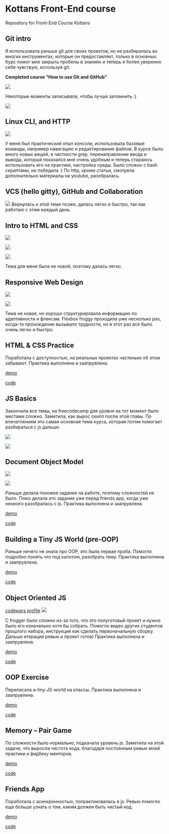 # Kottans Front-End course

Repository for Front-End Course Kottans

## Git intro

Я использовала раньше git для своих проектов, но не разбиралась во многих инструментах, которые он предоставляет, только в основных.
Курс помог мне закрыть пробелы в знаниях и теперь я более уверенно себя чувствую, используя git.

**Сompleted course "How to use Git and GitHub"**

![](img/udacity.png)

Некоторые моменты записывала, чтобы лучше запомнить :)

![](img/dog-log.jpg)

## Linux CLI, and HTTP

![](task_linux_cli/linux.png)

У меня был практический опыт консоли, использовала базовые команды, например навигацию и редактирование файлов.
В курсе было много новых вещей, в частности grep, перенаправление ввода и вывода, который показался мне очень удобным и теперь стараюсь использовать его на практике,
настройка среды. Было сложно с bash скриптами, но победила :) По http, кроме статьи, смотрела дополнительно материалы на youtube, разобралась.

## VCS (hello gitty), GitHub and Collaboration

![](git_for_collaboration/git-collab.png)
Вернулась к этой теме позже, далась легко и быстро, так как работаю с этим каждый день.

## Intro to HTML and CSS

![](task_html_css_intro/css-udacity.png)

![](task_html_css_intro/html-intro.png)

![](task_html_css_intro/css-intro.png)

Тема для меня была не новой, поэтому далась легко.

## Responsive Web Design

![](task_responsive_web_design/responsive-web.png)

![](task_responsive_web_design/froggy.png)

Тема не новая, но хорошо структурировала информацию по адаптивности и флексам.
Flexbox froggy проходила уже несколько раз, когда-то прохождение вызывало трудности, но в этот раз все было очень легко и быстро.

## HTML & CSS Practice

Поработала с доступностью, на реальных проектах частенько об этом забывают. Практика выполнена и заапрувлена.

[demo](https://chris-voitova.github.io/kottans-popup-practice/)

[code](https://github.com/chris-voitova/kottans-popup-practice)

## JS Basics

Закончила все темы, на freecodecamp для уровня на тот момент было местами сложно. Заметила, как вырос скилл после этой главы. По впечатлениям это самая основная тема курса, которая потом помогает разбираться с js дальше.

![](task_js_basics/js-udacity.png)

![](task_js_basics/js-freecodecamp.png)

## Document Object Model

![](task_dom/dom-udacity.png)

![](task_dom/dom-freecodecamp.png)

Раньше делала похожее задание на работе, поэтому сложностей не было. Плюс делала это задание уже перед friends app, когда уже немного разобралась с js. Практика выполнена и заапрувлена.

[demo](https://chris-voitova.github.io/kottans-dom/)

[code](https://github.com/chris-voitova/kottans-dom)

## Building a Tiny JS World (pre-OOP)

Раньше ничего не знала про OOP, это была первая проба. Помогло подробно понять что под капотом, разобрать тему.
Практика выполнена и заапрувлена.

[demo](https://chris-voitova.github.io/a-tiny-JS-world/)

[code](https://github.com/chris-voitova/a-tiny-JS-world)

## Object Oriented JS

[codewars profile](https://www.codewars.com/users/kris_almort)
![](task_oop/codewars.png)

С frogger было сложно из-за того, что это полуготовый проект и нужно было его изначально хотя бы собрать. Помогло видео других студентов прошлого набора, инструкция как сделать первоначальную сборку. Дальше итерация ревью и проект готов) Практика выполнена и заапрувлена.

[demo](https://chris-voitova.github.io/frontend-nanodegree-arcade-game/)

[code](https://github.com/chris-voitova/frontend-nanodegree-arcade-game)

## OOP Exercise

Переписала a-tiny-JS-world на классы.
Практика выполнена и заапрувлена.

[demo](https://chris-voitova.github.io/a-tiny-JS-world/)

[code](https://github.com/chris-voitova/a-tiny-JS-world)

## Memory – Pair Game

По сложности было нормально, подкачала уровень js. Заметила на этой задаче, что выросла чистота кода, благодаря постоянным ревью моей практики и фидбеку менторов.

[demo](https://chris-voitova.github.io/memory-pair-game/)

[code](https://github.com/chris-voitova/memory-pair-game)

## Friends App
Поработала с асинхронностью, попрактиковалась в js. Ревью помогло еще больше узнать о том, каким должен быть чистый код.

[demo](https://chris-voitova.github.io/friends-app/)

[code](https://github.com/chris-voitova/friends-app)
